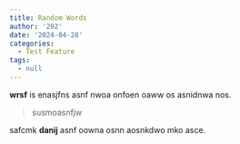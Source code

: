 ```yaml
---
title: Random Words
author: '292'
date: '2024-04-28'
categories:
  - Test Feature
tags:
  - null
---
```


**wrsf** is enasjfns asnf  nwoa onfoen oaww os asnidnwa nos.

> susmoasnfjw

safcmk **danij** asnf oowna osnn aosnkdwo mko asce.
